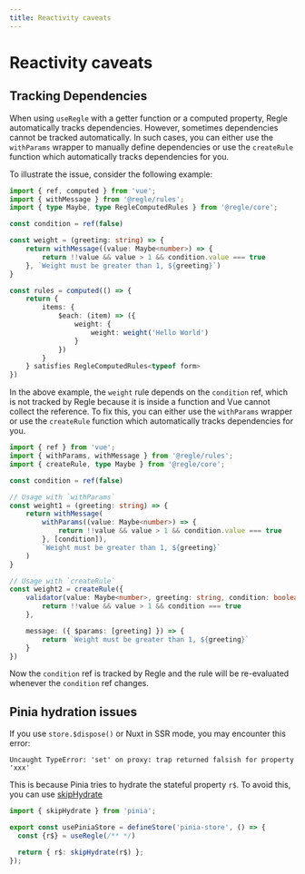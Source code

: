 ```yaml
---
title: Reactivity caveats
---
```


# Reactivity caveats

## Tracking Dependencies

When using `useRegle` with a getter function or a computed property, Regle automatically tracks dependencies. However, sometimes dependencies cannot be tracked automatically. In such cases, you can either use the `withParams` wrapper to manually define dependencies or use the `createRule` function which automatically tracks dependencies for you.

To illustrate the issue, consider the following example:

```ts
import { ref, computed } from 'vue';
import { withMessage } from '@regle/rules';
import { type Maybe, type RegleComputedRules } from '@regle/core';

const condition = ref(false)

const weight = (greeting: string) => {
    return withMessage((value: Maybe<number>) => {
        return !!value && value > 1 && condition.value === true
    }, `Weight must be greater than 1, ${greeting}`)
}

const rules = computed(() => {
    return {
        items: {
            $each: (item) => ({
                weight: {
                    weight: weight('Hello World')
                }
            })
        }
    } satisfies RegleComputedRules<typeof form>
})
```

In the above example, the `weight` rule depends on the `condition` ref, which is not tracked by Regle because it is inside a function and Vue cannot collect the reference. To fix this, you can either use the `withParams` wrapper or use the `createRule` function which automatically tracks dependencies for you.

```ts
import { ref } from 'vue';
import { withParams, withMessage } from '@regle/rules';
import { createRule, type Maybe } from '@regle/core';

const condition = ref(false)

// Usage with `withParams`
const weight1 = (greeting: string) => {
    return withMessage(
        withParams((value: Maybe<number>) => {
            return !!value && value > 1 && condition.value === true
        }, [condition]),
        `Weight must be greater than 1, ${greeting}`
    )
}

// Usage with `createRule`
const weight2 = createRule({
    validator(value: Maybe<number>, greeting: string, condition: boolean) {
        return !!value && value > 1 && condition === true
    },

    message: ({ $params: [greeting] }) => {
        return `Weight must be greater than 1, ${greeting}`
    }
})
```

Now the `condition` ref is tracked by Regle and the rule will be re-evaluated whenever the `condition` ref changes.


## Pinia hydration issues

If you use `store.$dispose()` or Nuxt in SSR mode, you may encounter this error:

```
Uncaught TypeError: 'set' on proxy: trap returned falsish for property 'xxx'
```

This is because Pinia tries to hydrate the stateful property `r$`.
To avoid this, you can use [skipHydrate](https://pinia.vuejs.org/api/pinia/functions/skipHydrate.html#skipHydrate-)

```ts [pinia.store.ts]
import { skipHydrate } from 'pinia';

export const usePiniaStore = defineStore('pinia-store', () => {
  const {r$} = useRegle(/** */)

  return { r$: skipHydrate(r$) };
});
```